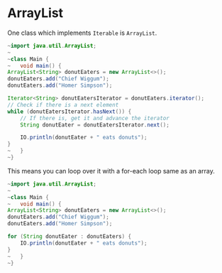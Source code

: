 # ArrayList

One class which implements `Iterable` is `ArrayList`.

```java
~import java.util.ArrayList;
~
~class Main {
~   void main() {
ArrayList<String> donutEaters = new ArrayList<>();
donutEaters.add("Chief Wiggum");
donutEaters.add("Homer Simpson");

Iterator<String> donutEatersIterator = donutEaters.iterator();
// Check if there is a next element
while (donutEatersIterator.hasNext()) { 
    // If there is, get it and advance the iterator
    String donutEater = donutEatersIterator.next();

    IO.println(donutEater + " eats donuts");
}
~   }
~}
```

This means you can loop over it with a for-each loop same as an array.

```java
~import java.util.ArrayList;
~
~class Main {
~   void main() {
ArrayList<String> donutEaters = new ArrayList<>();
donutEaters.add("Chief Wiggum");
donutEaters.add("Homer Simpson");

for (String donutEater : donutEaters) {
    IO.println(donutEater + " eats donuts");
}
~   }
~}
```